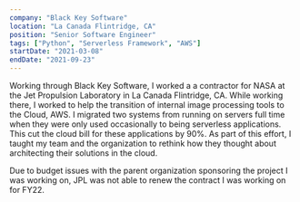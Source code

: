 ```yaml
---
company: "Black Key Software"
location: "La Canada Flintridge, CA"
position: "Senior Software Engineer"
tags: ["Python", "Serverless Framework", "AWS"]
startDate: "2021-03-08"
endDate: "2021-09-23"
---
```


Working through Black Key Software, I worked a a contractor for NASA at the Jet Propulsion Laboratory
in La Canada Flintridge, CA. While working there, I worked to help the transition of internal image
processing tools to the Cloud, AWS. I migrated two systems from running on servers full time when they 
were only used occasionally to being serverless applications. This cut the cloud bill for these 
applications by 90%. As part of this effort, I taught my team and the organization to rethink how 
they thought about architecting their solutions in the cloud.

Due to budget issues with the parent organization sponsoring the project I was working on, JPL was 
not able to renew the contract I was working on for FY22.